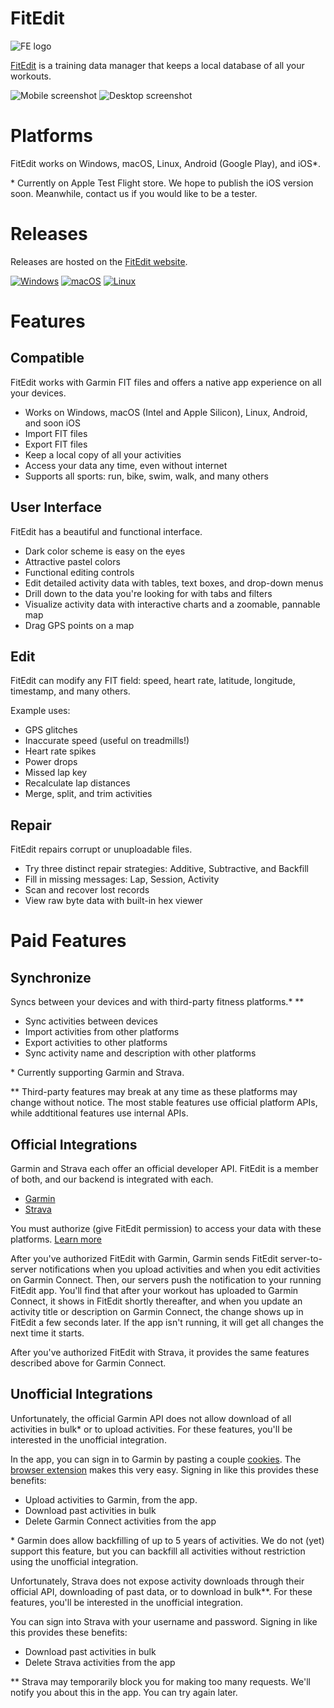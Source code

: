 # FitEdit

![FE logo](./Assets/FE.png)

[FitEdit](https://www.fitedit.io/) is a training data manager that keeps a local database of all your workouts.

![Mobile screenshot](./Assets/mobile-screenshot.png)
![Desktop screenshot](./Assets/desktop-screenshot.png)

# Platforms

FitEdit works on Windows, macOS, Linux, Android (Google Play), and iOS*. 

\* Currently on Apple Test Flight store. We hope to publish the iOS version soon. Meanwhile, contact us if you would like to be a tester.

# Releases

Releases are hosted on the [FitEdit website](https://www.fitedit.io/releases.html).

[![Windows](https://github.com/endurabyte/FitEdit/actions/workflows/windows.yml/badge.svg)](https://github.com/endurabyte/FitEdit/actions/workflows/windows.yml)
[![macOS](https://github.com/endurabyte/FitEdit/actions/workflows/macos.yml/badge.svg)](https://github.com/endurabyte/FitEdit/actions/workflows/macos.yml)
[![Linux](https://github.com/endurabyte/FitEdit/actions/workflows/linux.yml/badge.svg)](https://github.com/endurabyte/FitEdit/actions/workflows/linux.yml)

# Features

## Compatible

FitEdit works with Garmin FIT files and offers a native app experience on all your devices.

- Works on Windows, macOS (Intel and Apple Silicon), Linux, Android, and soon iOS
- Import FIT files
- Export FIT files
- Keep a local copy of all your activities
- Access your data any time, even without internet
- Supports all sports: run, bike, swim, walk, and many others

## User Interface

FitEdit has a beautiful and functional interface.

- Dark color scheme is easy on the eyes
- Attractive pastel colors
- Functional editing controls
- Edit detailed activity data with tables, text boxes, and drop-down menus
- Drill down to the data you're looking for with tabs and filters
- Visualize activity data with interactive charts and a zoomable, pannable map
- Drag GPS points on a map

## Edit

FitEdit can modify any FIT field: speed, heart rate, latitude, longitude, timestamp, and many others.

Example uses:

- GPS glitches
- Inaccurate speed (useful on treadmills!)
- Heart rate spikes
- Power drops
- Missed lap key
- Recalculate lap distances
- Merge, split, and trim activities

## Repair

FitEdit repairs corrupt or unuploadable files.

- Try three distinct repair strategies: Additive, Subtractive, and Backfill
- Fill in missing messages: Lap, Session, Activity
- Scan and recover lost records
- View raw byte data with built-in hex viewer

# Paid Features

## Synchronize

Syncs between your devices and with third-party fitness platforms.* **

- Sync activities between devices
- Import activities from other platforms
- Export activities to other platforms
- Sync activity name and description with other platforms
  
\* Currently supporting Garmin and Strava. 

\** Third-party features may break at any time as these platforms may change without notice. The most stable features use official platform APIs, while addtitional features use internal APIs.

## Official Integrations

Garmin and Strava each offer an official developer API. FitEdit is a member of both, and our backend is integrated with each.

 - [Garmin](https://developer.garmin.com/)
 - [Strava](https://developers.strava.com/)

You must authorize (give FitEdit permission) to access your data with these platforms. [Learn more](https://www.fitedit.io/support/integration-signin-terms.html)

After you've authorized FitEdit with Garmin, Garmin sends FitEdit server-to-server notifications when you upload activities and when you edit activities on Garmin Connect. Then, our servers push the notification to your running FitEdit app. You'll find that after your workout has uploaded to Garmin Connect, it shows in FitEdit shortly thereafter, and when you update an activity title or description on Garmin Connect, the change shows up in FitEdit a few seconds later. If the app isn't running, it will get all changes the next time it starts. 

After you've authorized FitEdit with Strava, it provides the same features described above for Garmin Connect.

## Unofficial Integrations

Unfortunately, the official Garmin API does not allow download of all activities in bulk* or to upload activities. For these features, you'll be interested in the unofficial integration.

In the app, you can sign in to Garmin by pasting a couple [cookies](https://www.fitedit.io/support/garmin-signin.html). The [browser extension](https://github.com/endurabyte/FitEdit.Browser) makes this very easy. Signing in like this provides these benefits:

- Upload activities to Garmin, from the app.
- Download past activities in bulk
- Delete Garmin Connect activities from the app

\* Garmin does allow backfilling of up to 5 years of activities. We do not (yet) support this feature, but you can backfill all activities without restriction using the unofficial integration.

Unfortunately, Strava does not expose activity downloads through their official API, downloading of past data, or to download in bulk**. For these features, you'll be interested in the unofficial integration.

You can sign into Strava with your username and password. Signing in like this provides these benefits:

- Download past activities in bulk
- Delete Strava activities from the app

\** Strava may temporarily block you for making too many requests. We'll notify you about this in the app. You can try again later.
